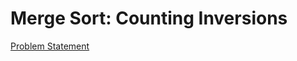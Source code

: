 # Merge Sort: Counting Inversions

[Problem Statement](https://www.hackerrank.com/challenges/ctci-merge-sort)